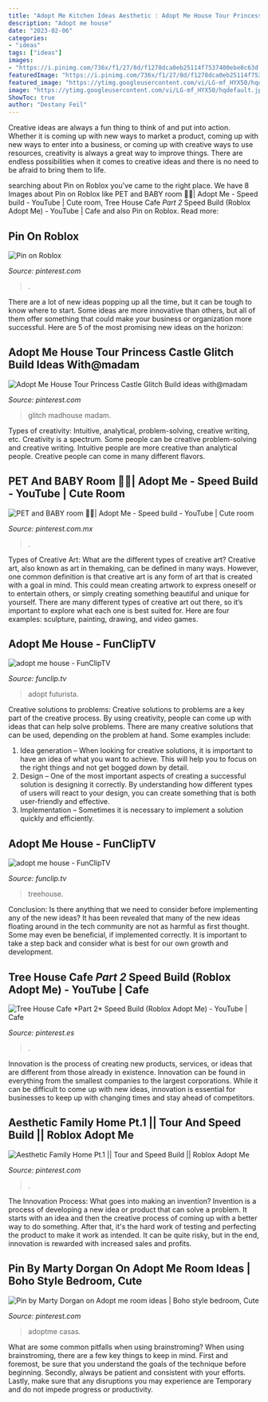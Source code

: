 ```yaml
---
title: "Adopt Me Kitchen Ideas Aesthetic : Adopt Me House Tour Princess Castle Glitch Build Ideas With@madam"
description: "Adopt me house"
date: "2023-02-06"
categories:
- "ideas"
tags: ["ideas"]
images:
- "https://i.pinimg.com/736x/f1/27/8d/f1278dca0eb25114f7537400ebe0c63d.jpg"
featuredImage: "https://i.pinimg.com/736x/f1/27/8d/f1278dca0eb25114f7537400ebe0c63d.jpg"
featured_image: "https://ytimg.googleusercontent.com/vi/LG-mf_HYX50/hqdefault.jpg"
image: "https://ytimg.googleusercontent.com/vi/LG-mf_HYX50/hqdefault.jpg"
ShowToc: true
author: "Destany Feil"
---
```



Creative ideas are always a fun thing to think of and put into action. Whether it is coming up with new ways to market a product, coming up with new ways to enter into a business, or coming up with creative ways to use resources, creativity is always a great way to improve things. There are endless possibilities when it comes to creative ideas and there is no need to be afraid to bring them to life.

	

		
searching about Pin on Roblox you've came to the right place. We have 8 Images about Pin on Roblox like PET and BABY room 👶🐶| Adopt Me - Speed build - YouTube | Cute room, Tree House Cafe *Part 2* Speed Build (Roblox Adopt Me) - YouTube | Cafe and also Pin on Roblox. Read more:
		
    
## Pin On Roblox

<img loading=lazy src="https://i.pinimg.com/736x/64/0c/50/640c503ef84cf95963750e7cf8b57b98.jpg" onerror="this.onerror=null;this.src='https://tse4.mm.bing.net/th?id=OIP.G7A-l798uiBOLFqC-V51LQHaEK&amp;pid=15.1';" alt="Pin on Roblox">

_Source: pinterest.com_

>. 

	

There are a lot of new ideas popping up all the time, but it can be tough to know where to start. Some ideas are more innovative than others, but all of them offer something that could make your business or organization more successful. Here are 5 of the most promising new ideas on the horizon: 

    
## Adopt Me House Tour Princess Castle Glitch Build Ideas With@madam

<img loading=lazy src="https://i.pinimg.com/736x/f1/27/8d/f1278dca0eb25114f7537400ebe0c63d.jpg" onerror="this.onerror=null;this.src='https://tse4.mm.bing.net/th?id=OIP.8oIwL107DoELgOFdkqaOUwHaFj&amp;pid=15.1';" alt="Adopt Me House Tour Princess Castle Glitch Build ideas with@madam">

_Source: pinterest.com_

>glitch madhouse madam. 

	

Types of creativity: Intuitive, analytical, problem-solving, creative writing, etc.
Creativity is a spectrum. Some people can be creative problem-solving and creative writing. Intuitive people are more creative than analytical people. Creative people can come in many different flavors.

    
## PET And BABY Room 👶🐶| Adopt Me - Speed Build - YouTube | Cute Room

<img loading=lazy src="https://i.pinimg.com/736x/ab/73/32/ab73321bc270dc266b5ac2aca011bdc4.jpg" onerror="this.onerror=null;this.src='https://tse3.mm.bing.net/th?id=OIP.JN71SLjfthiZvUIYZgcBjAHaEK&amp;pid=15.1';" alt="PET and BABY room 👶🐶| Adopt Me - Speed build - YouTube | Cute room">

_Source: pinterest.com.mx_

>. 

	

Types of Creative Art: What are the different types of creative art?
Creative art, also known as art in themaking, can be defined in many ways. However, one common definition is that creative art is any form of art that is created with a goal in mind. This could mean creating artwork to express oneself or to entertain others, or simply creating something beautiful and unique for yourself. There are many different types of creative art out there, so it’s important to explore what each one is best suited for. Here are four examples: sculpture, painting, drawing, and video games.

    
## Adopt Me House - FunClipTV

<img loading=lazy src="https://ytimg.googleusercontent.com/vi/9C09WjDJOtw/hqdefault.jpg" onerror="this.onerror=null;this.src='https://tse3.mm.bing.net/th?id=OIP.qxnUUl-lcBceG-5CnwTvgQHaFj&amp;pid=15.1';" alt="adopt me house - FunClipTV">

_Source: funclip.tv_

>adopt futurista. 

	

Creative solutions to problems:
Creative solutions to problems are a key part of the creative process. By using creativity, people can come up with ideas that can help solve problems. There are many creative solutions that can be used, depending on the problem at hand. Some examples include:
1. Idea generation – When looking for creative solutions, it is important to have an idea of what you want to achieve. This will help you to focus on the right things and not get bogged down by detail.
2. Design – One of the most important aspects of creating a successful solution is designing it correctly. By understanding how different types of users will react to your design, you can create something that is both user-friendly and effective.
3. Implementation – Sometimes it is necessary to implement a solution quickly and efficiently.

    
## Adopt Me House - FunClipTV

<img loading=lazy src="https://ytimg.googleusercontent.com/vi/LG-mf_HYX50/hqdefault.jpg" onerror="this.onerror=null;this.src='https://tse4.mm.bing.net/th?id=OIP.6XPrV97SVfatDlDVLLyhtwHaFj&amp;pid=15.1';" alt="adopt me house - FunClipTV">

_Source: funclip.tv_

>treehouse. 

	

Conclusion: Is there anything that we need to consider before implementing any of the new ideas?
It has been revealed that many of the new ideas floating around in the tech community are not as harmful as first thought. Some may even be beneficial, if implemented correctly. It is important to take a step back and consider what is best for our own growth and development.

    
## Tree House Cafe *Part 2* Speed Build (Roblox Adopt Me) - YouTube | Cafe

<img loading=lazy src="https://i.pinimg.com/736x/e1/e2/1b/e1e21b30de41c6d84d73ee3d7695cd82.jpg" onerror="this.onerror=null;this.src='https://tse2.mm.bing.net/th?id=OIP.lR_nBhgEBpDeG8zU-_vplQHaEK&amp;pid=15.1';" alt="Tree House Cafe *Part 2* Speed Build (Roblox Adopt Me) - YouTube | Cafe">

_Source: pinterest.es_

>. 

	

Innovation is the process of creating new products, services, or ideas that are different from those already in existence. Innovation can be found in everything from the smallest companies to the largest corporations. While it can be difficult to come up with new ideas, innovation is essential for businesses to keep up with changing times and stay ahead of competitors.

    
## Aesthetic Family Home Pt.1 || Tour And Speed Build || Roblox Adopt Me

<img loading=lazy src="https://i.pinimg.com/736x/48/6e/e5/486ee52297cae5da14c043c370b75048.jpg" onerror="this.onerror=null;this.src='https://tse3.mm.bing.net/th?id=OIP.eX52rZllQy1a7GIownrqygHaFj&amp;pid=15.1';" alt="Aesthetic Family Home Pt.1 || Tour and Speed Build || Roblox Adopt Me">

_Source: pinterest.com_

>. 

	

The Innovation Process: What goes into making an invention?
Invention is a process of developing a new idea or product that can solve a problem. It starts with an idea and then the creative process of coming up with a better way to do something. After that, it's the hard work of testing and perfecting the product to make it work as intended. It can be quite risky, but in the end, innovation is rewarded with increased sales and profits.

    
## Pin By Marty Dorgan On Adopt Me Room Ideas | Boho Style Bedroom, Cute

<img loading=lazy src="https://i.pinimg.com/736x/08/36/90/083690a604197407ad502bdd8fcd792b.jpg" onerror="this.onerror=null;this.src='https://tse1.mm.bing.net/th?id=OIP.gKfF9hpE0Mifpplie6OBLwHaFj&amp;pid=15.1';" alt="Pin by Marty Dorgan on Adopt me room ideas | Boho style bedroom, Cute">

_Source: pinterest.com_

>adoptme casas. 

	

What are some common pitfalls when using brainstroming?
When using brainstroming, there are a few key things to keep in mind. First and foremost, be sure that you understand the goals of the technique before beginning. Secondly, always be patient and consistent with your efforts. Lastly, make sure that any disruptions you may experience are Temporary and do not impede progress or productivity.

